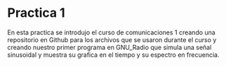 # Practica 1
En esta practica se introdujo el curso de comunicaciones 1 creando una repositorio en Github para los archivos que se usaron durante el curso y creando nuestro primer programa en GNU_Radio que simula una señal sinusoidal y muestra su grafica en el tiempo y su espectro en frecuencia.
